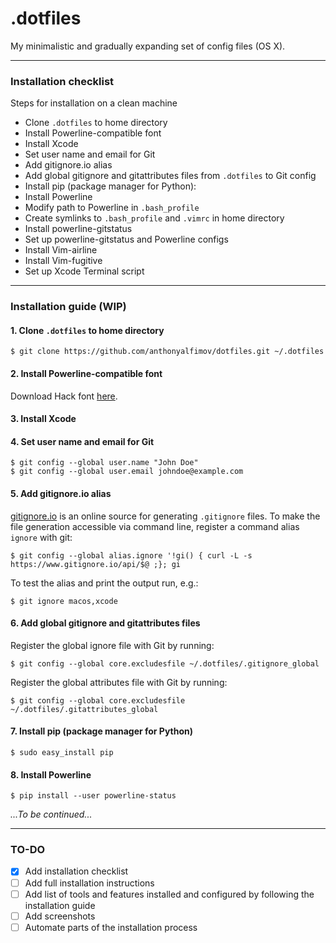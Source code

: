 # .dotfiles

My minimalistic and gradually expanding set of config files (OS X).

---

### Installation checklist
Steps for installation on a clean machine

- Clone `.dotfiles` to home directory
- Install Powerline-compatible font
- Install Xcode
- Set user name and email for Git
- Add gitignore.io alias
- Add global gitignore and gitattributes files from `.dotfiles` to Git config
- Install pip (package manager for Python):
- Install Powerline
- Modify path to Powerline in `.bash_profile`
- Create symlinks to `.bash_profile` and `.vimrc` in home directory
- Install powerline-gitstatus
- Set up powerline-gitstatus and Powerline configs
- Install Vim-airline
- Install Vim-fugitive
- Set up Xcode Terminal script

---

### Installation guide (WIP)

#### 1. Clone `.dotfiles` to home directory
```
$ git clone https://github.com/anthonyalfimov/dotfiles.git ~/.dotfiles
```

#### 2. Install Powerline-compatible font
Download Hack font [here](https://sourcefoundry.org/hack/).

#### 3. Install Xcode

#### 4. Set user name and email for Git
```
$ git config --global user.name "John Doe"
$ git config --global user.email johndoe@example.com
```

#### 5. Add gitignore.io alias
[gitignore.io](https://www.gitignore.io) is an online source for generating `.gitignore` files.
To make the file generation accessible via command line, register a command alias `ignore` with git:
```
$ git config --global alias.ignore '!gi() { curl -L -s https://www.gitignore.io/api/$@ ;}; gi
```
To test the alias and print the output run, e.g.:
```
$ git ignore macos,xcode
```

#### 6. Add global gitignore and gitattributes files
Register the global ignore file with Git by running:
```
$ git config --global core.excludesfile ~/.dotfiles/.gitignore_global
```
Register the global attributes file with Git by running:
```
$ git config --global core.excludesfile ~/.dotfiles/.gitattributes_global
```

#### 7. Install pip (package manager for Python)
```
$ sudo easy_install pip
```

#### 8. Install Powerline
```
$ pip install --user powerline-status
```

*...To be continued...*

---

### TO-DO
- [x] Add installation checklist
- [ ] Add full installation instructions
- [ ] Add list of tools and features installed and configured by following the installation guide
- [ ] Add screenshots
- [ ] Automate parts of the installation process
